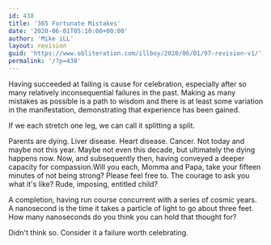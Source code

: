 ```yaml
---
id: 438
title: '365 Fortunate Mistakes'
date: '2020-06-01T05:10:00+00:00'
author: 'Mike iLL'
layout: revision
guid: 'https://www.obliteration.com/illboy/2020/06/01/97-revision-v1/'
permalink: '/?p=438'
---
```


Having succeeded at failing is cause for celebration, especially after so many relatively inconsequential failures in the past. Making as many mistakes as possible is a path to wisdom and there is at least some variation in the manifestation, demonstrating that experience has been gained.

If we each stretch one leg, we can call it splitting a split.

Parents are dying. Liver disease. Heart disease. Cancer. Not today and maybe not this year. Maybe not even this decade, but ultimately the dying happens now. Now, and subsequently then, having conveyed a deeper capacity for compassion.Will you each, Momma and Papa, take your fifteen minutes of not being strong? Please feel free to. The courage to ask you what it's like? Rude, imposing, entitled child?

A completion, having run course concurrent with a series of cosmic years. A nanosecond is the time it takes a particle of light to go about three feet. How many nanoseconds do you think you can hold that thought for?

Didn't think so. Consider it a failure worth celebrating.